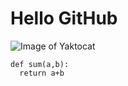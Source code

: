 # Hello GitHub
![Image of Yaktocat](https://images.pexels.com/photos/674010/pexels-photo-674010.jpeg?cs=srgb&dl=pexels-anjana-c-169994-674010.jpg&fm=jpg)
```
def sum(a,b):
  return a+b
```
